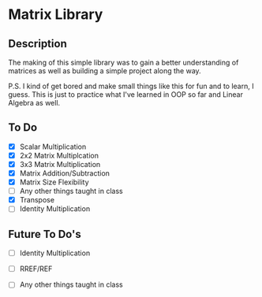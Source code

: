 # Matrix Library

## Description


The making of this simple library was to gain a better understanding of matrices as well as building a simple project along the way.

P.S. I kind of get bored and make small things like this for fun and to learn, I guess. This is just to practice what I've learned in OOP so far and Linear Algebra as well.

## To Do
- [x] Scalar Multiplication
- [x] 2x2 Matrix Multiplcation
- [x] 3x3 Matrix Multiplication
- [x] Matrix Addition/Subtraction
- [x] Matrix Size Flexibility
- [ ] Any other things taught in class
- [x] Transpose
- [ ] Identity Multiplication

## Future To Do's
- [ ] Identity Multiplication
- [ ] RREF/REF
- [ ] Any other things taught in class

